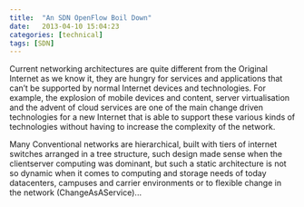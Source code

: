 ```yaml
---
title:  "An SDN OpenFlow Boil Down"
date:   2013-04-10 15:04:23
categories: [technical]
tags: [SDN]
---
```


Current networking architectures are quite different from the Original Internet as we know it, they are hungry for services and applications that can’t be supported by normal Internet devices and technologies. For example, the explosion of mobile devices and content, server virtualisation and the advent of cloud services are one of the main change driven technologies for a new
Internet that is able to support these various kinds of technologies without having to increase the complexity of the network.

Many Conventional networks are hierarchical, built with tiers of internet switches arranged in a tree structure, such design made sense when the client­server computing was dominant, but such a static architecture is not so dynamic when it comes to computing and storage needs of today datacenters, campuses and carrier environments or to flexible change in the network
(Change­As­A­Service)...


<script async class="speakerdeck-embed" data-id="79087e307e4c0132f67912a273297520" data-ratio="0.772830188679245" src="//speakerdeck.com/assets/embed.js"></script>
